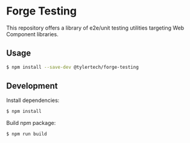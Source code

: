 # Forge Testing

This repository offers a library of e2e/unit testing utilities targeting Web Component libraries.

## Usage

```bash
$ npm install --save-dev @tylertech/forge-testing
```

## Development

Install dependencies:

```bash
$ npm install
```

Build npm package:

```bash
$ npm run build
```
